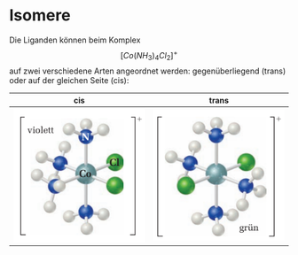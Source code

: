 # Isomere

Die Liganden können beim Komplex $$[Co(NH_3)_4Cl_2]^+$$ auf zwei verschiedene Arten angeordnet werden: gegenüberliegend (trans) oder auf der gleichen Seite (cis):

|                   cis                   |                    trans                    |
| :-------------------------------------: | :-----------------------------------------: |
| ![](<../.gitbook/assets/image (1).png>) | ![](<../.gitbook/assets/image (1) (1).png>) |



